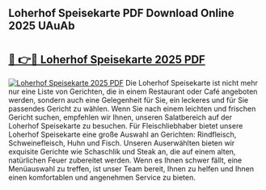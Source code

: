 ## Loherhof Speisekarte PDF Download Online 2025 UAuAb

# <h2><a href="http://gc92a9.nevu.top/?p=Loherhof+Speisekarte">🔗 👉🔴 Loherhof Speisekarte 2025 PDF</a></h2>

[![Loherhof Speisekarte 2025 PDF](https://i.imgur.com/dBaPXMq.png)](http://gc92a9.nevu.top/?p=Loherhof+Speisekarte)
Die Loherhof Speisekarte ist nicht mehr nur eine Liste von Gerichten, die in einem Restaurant oder Café angeboten werden, sondern auch eine Gelegenheit für Sie, ein leckeres und für Sie passendes Gericht zu wählen. Wenn Sie nach einem leichten und frischen Gericht suchen, empfehlen wir Ihnen, unseren Salatbereich auf der Loherhof Speisekarte zu besuchen. Für Fleischliebhaber bietet unsere Loherhof Speisekarte eine große Auswahl an Gerichten: Rindfleisch, Schweinefleisch, Huhn und Fisch. Unseren Auserwählten bieten wir exquisite Gerichte wie Schaschlik und Steak an, die auf einem alten, natürlichen Feuer zubereitet werden. Wenn es Ihnen schwer fällt, eine Menüauswahl zu treffen, ist unser Team bereit, Ihnen zu helfen und Ihnen einen komfortablen und angenehmen Service zu bieten.
